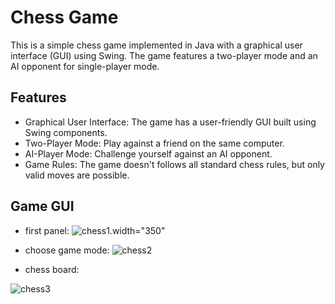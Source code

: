 # Chess Game
This is a simple chess game implemented in Java with a graphical user interface (GUI) using Swing. The game features a two-player mode and an AI opponent for single-player mode.

## Features
- Graphical User Interface: The game has a user-friendly GUI built using Swing components.
- Two-Player Mode: Play against a friend on the same computer.
- AI-Player Mode: Challenge yourself against an AI opponent.
- Game Rules: The game doesn't follows all standard chess rules, but only valid moves are possible.
## Game GUI
- first panel:
![chess1](https://github.com/maryamjbr/chess-game/assets/135154626/5af82581-0d03-4a2b-8556-d202ff4ff1c8).width="350"

- choose game mode:
![chess2](https://github.com/maryamjbr/chess-game/assets/135154626/d7778448-3b02-4e30-8dc5-6c70c0d6ba40)

- chess board:

![chess3](https://github.com/maryamjbr/chess-game/assets/135154626/b0b5898c-5f48-43c0-89a2-9cc8dbc4b3e5)
